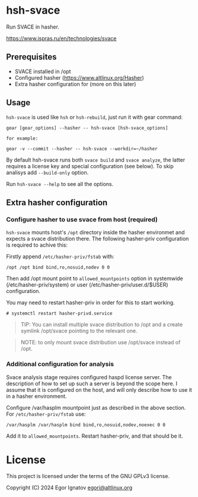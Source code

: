 # hsh-svace

Run SVACE in hasher.

https://www.ispras.ru/en/technologies/svace

## Prerequisites

- SVACE installed in /opt
- Configured hasher (https://www.altlinux.org/Hasher)
- Extra hasher configuration for (more on this later)

## Usage

`hsh-svace` is used like `hsh` or `hsh-rebuild`, just run it with gear command:
```
gear [gear_options] --hasher -- hsh-svace [hsh-svace_options]

for example:

gear -v --commit --hasher -- hsh-svace --workdir=~/hasher
```

By default hsh-svace runs both `svace build` and `svace analyze`, the latter
requires a license key and special configuration (see below). To skip analisys
add `--build-only` option.

Run `hsh-svace --help` to see all the options.

## Extra hasher configuration
### Configure hasher to use svace from host (required)
`hsh-svace` mounts host's `/opt` directory inside the hasher environmet and
expects a svace distribution there. The following hasher-priv configuration is
required to achive this:

Firstly аppend `/etc/hasher-priv/fstab` with:
```
/opt /opt bind bind,ro,nosuid,nodev 0 0
```

Then add /opt mount point to `allowed_mountpoints` option in systemwide
(/etc/hasher-priv/system) or user (/etc/hasher-priv/user.d/$USER) configuration.

You may need to restart hasher-priv in order for this to start working.
```
# systemctl restart hasher-privd.service
```

> TIP: You can install multiple svace distribution to /opt and a create symlink
>      /opt/svace pointing to the relevant one.

> NOTE: to only mount svace distribution use /opt/svace instead of /opt.

### Additional configuration for analysis
Svace analysis stage requires configured haspd license server. The description
of how to set up such a server is beyond the scope here. I assume that it is
configured on the host, and will only describe how to use it in a hasher
environment.

Configure /var/hasplm mountpoint just as described in the above
section. For `/etc/hasher-priv/fstab` use:
```
/var/hasplm /var/hasplm bind bind,ro,nosuid,nodev,noexec 0 0
```
Аdd it to `allowed_mountpoints`. Restart hasher-priv, and that should be it.

# License
This project is licensed under the terms of the GNU GPLv3 license.

Copyright (C) 2024  Egor Ignatov <egori@altlinux.org>
